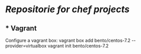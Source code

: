 # *Repositorie for chef projects*

## * Vagrant
  Configure a vagrant box:
  vagrant box add bento/centos-7.2 --provider=virtualbox
  vagrant init bento/centos-7.2

